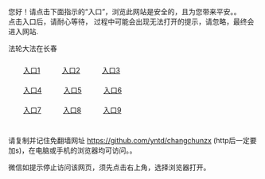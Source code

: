 您好！请点击下面指示的“入口”，浏览此网站是安全的，且为您带来平安。。 <br/>
点击入口后，请耐心等待， 过程中可能会出现无法打开的提示，请忽略，最终会进入网站. </br>

法轮大法在长春<br/>
<div style="padding:10px"><a style="margin:20px" target="_blank" href="https://dp1zznq64ij6p.cloudfront.net/2Qpsp?aszqidun" id="ccLink1" rel="nofollow">入口1</a> <a target="_blank" style="margin:20px" href="https://d1ozqh26fcgyq6.cloudfront.net/2Qpsp?octxwmuc" id="ccLink2" rel="nofollow">入口2</a> <a style="margin:20px" target="_blank" href="https://d2erktfm5v2ytt.cloudfront.net/2Qpsp?ptjqiz" id="ccLink3" rel="nofollow">入口3</a></div>

<div style="padding:10px" ><a style="margin:20px" target="_blank" href="https://dp1zznq64ij6p.cloudfront.net/2Qpsp?aszqidun" id="ccLink4" rel="nofollow">入口4</a> <a style="margin:20px" href="https://d1ozqh26fcgyq6.cloudfront.net/2Qpsp?octxwmuc" target="_blank" id="ccLink5" rel="nofollow">入口5</a> <a style="margin:20px" href="https://d2erktfm5v2ytt.cloudfront.net/2Qpsp?ptjqiz" target="_blank" id="ccLink6" rel="nofollow">入口6</a></div>

<div style="padding:10px"><a style="margin:20px" target="_blank" href="https://dp1zznq64ij6p.cloudfront.net/2Qpsp?aszqidun" id="ccLink7" rel="nofollow">入口7</a> <a style="margin:20px" href="https://d1ozqh26fcgyq6.cloudfront.net/2Qpsp?octxwmuc" target="_blank" id="ccLink8" rel="nofollow">入口8</a> <a style="margin:20px" target="_blank" href="https://d2erktfm5v2ytt.cloudfront.net/2Qpsp?ptjqiz" id="ccLink9" rel="nofollow">入口9</a></div>

<br/>



请复制并记住免翻墙网址 https://github.com/yntd/changchunzx (http后一定要加s)，在电脑或手机的浏览器均可访问。。<br/>

微信如提示停止访问该网页，须先点击右上角，选择浏览器打开。

